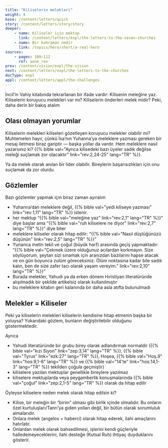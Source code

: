 ```yaml
---
title: "Kiliselerin melekleri"
weight: 4
base: /content/letters/quick
story: /content/letters/story/story
deeper:
    - name: Kiliseler için mektup
      link: /content/letters/expl/the-letters-to-the-seven-churches
    - name: Bir kahraman nedir
      link: /topics/hero/short/a-real-hero
sources: 
    - pages: 108–112
      ref: aune_rev
prev: /content/vision/expl/the-vision
next: /content/letters/expl/the-letters-to-the-churches
docType: expl
appl: /content/letters/appl/the-challenges
---
```


İncil’in Vahiy kitabında tekrarlanan bir ifade vardır: Kilisenin meleğine yaz. Kiliselerin koruyucu melekleri var mı? Kiliselerin önderleri melek midir? Peki, daha derin bir bakış atalım

## Olası olmayan yorumlar

<a name="7774"></a>
Kiliselerin melekleri kiliseleri gözetleyen koruyucu melekler olabilir mi? Muhtemelen hayır, çünkü İsa’nın Yuhanna’ya meleklere yazması gereken bir mesaj iletmesi biraz gariptir — başka yollar da vardır. Hem meleklere nasıl yazarsınız ki? {{% bible val="Ayrıca kilisedeki bazı üyeler sadık değilse meleği suçlamak zor olacaktır" link="rev:2,24-25" lang="TR" %}}.

Ya da melek olarak anılan bir lider olabilir. Bireylerin başarısızlıkları için onu suçlamak da zor olurdu.

## Gözlemler

<a name="22d1"></a>
Bazı gözlemler yapmak için biraz zaman ayıralım

- Yuhanna’dan meleklere değil, {{% bible val="yedi kiliseye yazması" link="rev:1,11" lang="TR" %}} istenir.
- her mektup “{{% bible val="meleğine yaz" link="rev:2,1" lang="TR" %}}” diye başlar ama “{{% bible val="ruh kiliselere ne diyor" link="rev:2,7" lang="TR" %}}” diye biter
- meleklere kiliseler olarak hitap edilir: “{{% bible val="Nasıl düştüğünüzü düşünün" link="rev:2,5" lang="TR" %}}”
- Yunanca metin tekil ve çoğul (büyük harf) arasında geçiş yapmaktadır: “{{% bible val="Çekmek üzere olduğunuz acılardan korkmayın. Size söylüyorum, şeytan sizi sınamak için aranızdan bazılarını hapse atacak ve on gün boyunca zulüm göreceksiniz. Ölüm noktasına kadar bile sadık kalın, ben de size zafer tacı olarak yaşam vereyim." link="rev:2,10" lang="TR" %}}”
- Burada melekler, Yahudi ya da erken dönem Hıristiyan literatüründe alışılmadık bir şekilde artikelsiz olarak kullanılmıştır
- bu meleklere kitabın geri kalanında bir daha asla atıfta bulunulmadı

## Melekler = Kiliseler

<a name="1220"></a>
Peki ya kiliselerin melekleri kiliselerin kendisine hitap etmenin başka bir yoluysa? Yukarıdaki gözlem, bunların değiştirilebilir olduğunu göstermektedir.

Ayrıca

- Yahudi literatüründe bir grubu birey olarak adlandırmak normaldir ({{% bible val="kızı Siyon" link="zep:3,14" lang="TR" %}}, {{% bible val="Tyrus" link="ezk:27" lang="TR" %}}, Hoşea, {{% bible val="Hoş.9" link="hos:9,1-6" lang="TR" %}} ve {{% bible val="14'te" link="hos:14,1-3" lang="TR" %}} tekilden çoğula geçmiştir)
- kiliselere yazılan mektuplar genellikle bireylere yazılmaz
- kiliselere mektuplarda veya peygamberlik konuşmalarında {{% bible val="çoğul" link="zep:2,1-5" lang="TR" %}} olarak da hitap edilir

Öyleyse kiliselere neden melek olarak hitap edilsin ki?

- Kilise, bir meleğin bir “birim” olması gibi birlik içinde olmalıdır. Bu onların özel kurtuluşları/Tanrı’ya giden yolları değil, bir bütün olarak sorumluluk almalarıdır.
- Onlara melek (angelos = haberci) olarak hitap ederek, ilahi amaçlarını hatırlatır.
- Onlardan melek olarak bahsedilmesi, işlerini kendi güçleriyle halledemeyeceklerini, ilahi desteğe (Kutsal Ruh) ihtiyaç duyduklarını gösterir.
